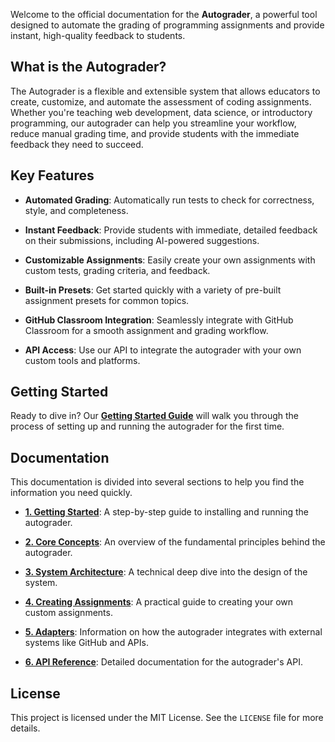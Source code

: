 
Welcome to the official documentation for the **Autograder**, a powerful tool designed to automate the grading of programming assignments and provide instant, high-quality feedback to students.

## What is the Autograder?

The Autograder is a flexible and extensible system that allows educators to create, customize, and automate the assessment of coding assignments. Whether you're teaching web development, data science, or introductory programming, our autograder can help you streamline your workflow, reduce manual grading time, and provide students with the immediate feedback they need to succeed.

## Key Features

* **Automated Grading**: Automatically run tests to check for correctness, style, and completeness.

* **Instant Feedback**: Provide students with immediate, detailed feedback on their submissions, including AI-powered suggestions.

* **Customizable Assignments**: Easily create your own assignments with custom tests, grading criteria, and feedback.

* **Built-in Presets**: Get started quickly with a variety of pre-built assignment presets for common topics.

* **GitHub Classroom Integration**: Seamlessly integrate with GitHub Classroom for a smooth assignment and grading workflow.

* **API Access**: Use our API to integrate the autograder with your own custom tools and platforms.

## Getting Started

Ready to dive in? Our [**Getting Started Guide**](1_getting_started.md) will walk you through the process of setting up and running the autograder for the first time.

## Documentation

This documentation is divided into several sections to help you find the information you need quickly.

* [**1. Getting Started**](1_getting_started.md): A step-by-step guide to installing and running the autograder.

* [**2. Core Concepts**](2_core_concepts.md): An overview of the fundamental principles behind the autograder.

* [**3. System Architecture**](3_system_architecture.md): A technical deep dive into the design of the system.

* [**4. Creating Assignments**](4_creating_assignments.md): A practical guide to creating your own custom assignments.

* [**5. Adapters**](5_adapters.md): Information on how the autograder integrates with external systems like GitHub and APIs.

* [**6. API Reference**](6_api_reference.md): Detailed documentation for the autograder's API.



## License

This project is licensed under the MIT License. See the `LICENSE` file for more details.

